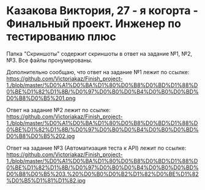 # Казакова Виктория, 27 - я когорта - Финальный проект. Инженер по тестированию плюс

Папка "Скриншоты" содержит скриншоты в ответ на задание №1, №2, №3. Все файлы пронумерованы. 

Дополнительно сообщаю, что ответ на задание №1 лежит по ссылке:
https://github.com/Victoriakaz/Finish_project-1./blob/master/%D0%A1%D0%BA%D1%80%D0%B8%D0%BD%D1%88%D0%BE%D1%82%D1%8B/%D0%97%D0%B0%D0%B4%D0%B0%D0%BD%D0%B8%D0%B5%201.png

Ответ на задание №2 лежит по ссылке:
https://github.com/Victoriakaz/Finish_project-1./blob/master/%D0%A1%D0%BA%D1%80%D0%B8%D0%BD%D1%88%D0%BE%D1%82%D1%8B/%D0%97%D0%B0%D0%B4%D0%B0%D0%BD%D0%B8%D0%B5%202.jpg

Ответ на задание №3 (Автоматизация теста к API) лежит по ссылке:
https://github.com/Victoriakaz/Finish_project-1./blob/master/%D0%A1%D0%BA%D1%80%D0%B8%D0%BD%D1%88%D0%BE%D1%82%D1%8B/%D0%97%D0%B0%D0%B4%D0%B0%D0%BD%D0%B8%D0%B5%203.%20%D0%B0%D0%B2%D1%82%D0%BE%D1%82%D0%B5%D1%81%D1%82.jpg
